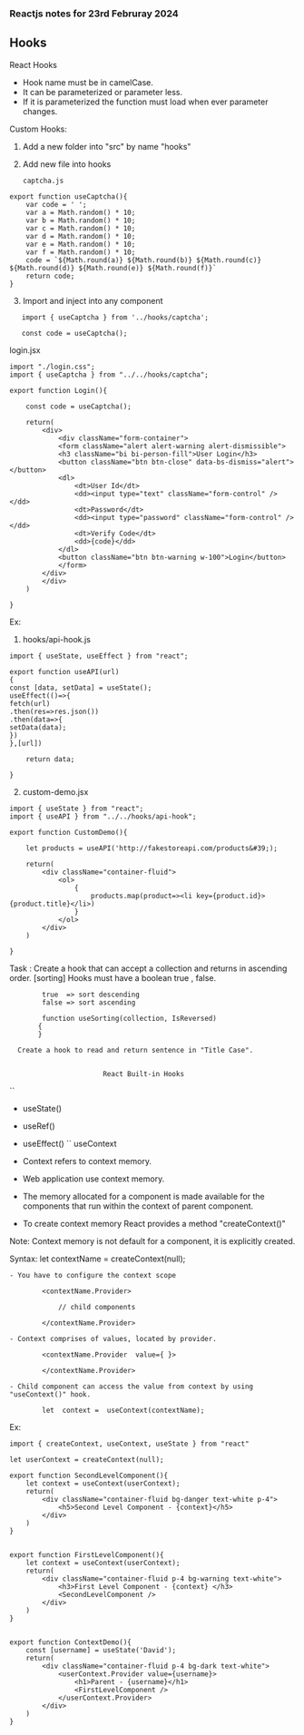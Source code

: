 ### Reactjs notes for 23rd Februray 2024

## Hooks

React Hooks

- Hook name must be in camelCase.
- It can be parameterized or parameter less.
- If it is parameterized the function must load when ever parameter changes.

Custom Hooks:

1.  Add a new folder into "src" by name "hooks"

2.  Add new file into hooks

        captcha.js

```
export function useCaptcha(){
    var code = ' ';
    var a = Math.random() * 10;
    var b = Math.random() * 10;
    var c = Math.random() * 10;
    var d = Math.random() * 10;
    var e = Math.random() * 10;
    var f = Math.random() * 10;
    code = `${Math.round(a)} ${Math.round(b)} ${Math.round(c)} ${Math.round(d)} ${Math.round(e)} ${Math.round(f)}`
    return code;
}
```

3. Import and inject into any component

```
   import { useCaptcha } from '../hooks/captcha';

   const code = useCaptcha();
```

login.jsx

```
import "./login.css";
import { useCaptcha } from "../../hooks/captcha";

export function Login(){

    const code = useCaptcha();

    return(
        <div>
            <div className="form-container">
            <form className="alert alert-warning alert-dismissible">
            <h3 className="bi bi-person-fill">User Login</h3>
            <button className="btn btn-close" data-bs-dismiss="alert"></button>
            <dl>
                <dt>User Id</dt>
                <dd><input type="text" className="form-control" /></dd>
                <dt>Password</dt>
                <dd><input type="password" className="form-control" /></dd>
                <dt>Verify Code</dt>
                <dd>{code}</dd>
            </dl>
            <button className="btn btn-warning w-100">Login</button>
            </form>
        </div>
        </div>
    )

}
```

Ex:

1. hooks/api-hook.js

```
import { useState, useEffect } from "react";

export function useAPI(url)
{
const [data, setData] = useState();
useEffect(()=>{
fetch(url)
.then(res=>res.json())
.then(data=>{
setData(data);
})
},[url])

    return data;

}
```

2. custom-demo.jsx

```
import { useState } from "react";
import { useAPI } from "../../hooks/api-hook";

export function CustomDemo(){

    let products = useAPI('http://fakestoreapi.com/products&#39;);

    return(
        <div className="container-fluid">
            <ol>
                {
                    products.map(product=><li key={product.id}> {product.title}</li>)
                }
            </ol>
        </div>
    )

}
```

Task : Create a hook that can accept a collection and returns in ascending order.
[sorting]
Hooks must have a boolean true , false.

```
        true  => sort descending
        false => sort ascending

        function useSorting(collection, IsReversed)
       {
       }
```

      Create a hook to read and return sentence in "Title Case".


                           React Built-in Hooks

``

- useState()
- useRef()
- useEffect()
  ``
  useContext

- Context refers to context memory.
- Web application use context memory.
- The memory allocated for a component is made available for the components that run within the context of parent component.
- To create context memory React provides a method "createContext()"

Note: Context memory is not default for a component, it is explicitly created.

Syntax:
let contextName = createContext(null);

```
- You have to configure the context scope

        <contextName.Provider>

            // child components

        </contextName.Provider>

- Context comprises of values, located by provider.

        <contextName.Provider  value={ }>

        </contextName.Provider>

- Child component can access the value from context by using "useContext()" hook.

        let  context =  useContext(contextName);
```

Ex:

```
import { createContext, useContext, useState } from "react"

let userContext = createContext(null);

export function SecondLevelComponent(){
    let context = useContext(userContext);
    return(
        <div className="container-fluid bg-danger text-white p-4">
            <h5>Second Level Component - {context}</h5>
        </div>
    )
}


export function FirstLevelComponent(){
    let context = useContext(userContext);
    return(
        <div className="container-fluid p-4 bg-warning text-white">
            <h3>First Level Component - {context} </h3>
            <SecondLevelComponent />
        </div>
    )
}


export function ContextDemo(){
    const [username] = useState('David');
    return(
        <div className="container-fluid p-4 bg-dark text-white">
            <userContext.Provider value={username}>
                <h1>Parent - {username}</h1>
                <FirstLevelComponent />
            </userContext.Provider>
        </div>
    )
}
```
